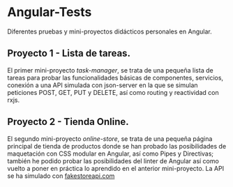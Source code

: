 # Angular-Tests
Diferentes pruebas y mini-proyectos didácticos personales en Angular.

## Proyecto 1 - Lista de tareas.

El primer mini-proyecto *task-manager*, se trata de una pequeña lista de tareas para probar las funcionalidades básicas de componentes, servicios, 
conexión a una API simulada con json-server en la que se simulan peticiones POST, GET, PUT y DELETE, así como routing y reactividad con rxjs.

## Proyecto 2 - Tienda Online.

El segundo mini-proyecto *online-store*, se trata de una pequeña página principal de tienda de productos donde se han probado las posibilidades de maquetación con 
CSS modular en Angular, así como Pipes y Directivas; también he podido probar las posibilidades del linter de Angular así como vuelto a poner en práctica lo aprendido
en el anterior mini-proyecto. La API se ha simulado con [fakestoreapi.com](fakestoreapi.com)
